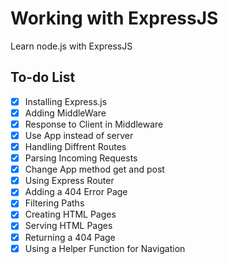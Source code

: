 # Working with ExpressJS

Learn node.js with ExpressJS

## To-do List

- [x] Installing Express.js
- [x] Adding MiddleWare
- [x] Response to Client in Middleware
- [x] Use App instead of server
- [x] Handling Diffrent Routes
- [x] Parsing Incoming Requests
- [x] Change App method get and post
- [x] Using Express Router
- [x] Adding a 404 Error Page
- [x] Filtering Paths
- [x] Creating HTML Pages
- [x] Serving HTML Pages
- [x] Returning a 404 Page
- [x] Using a Helper Function for Navigation
